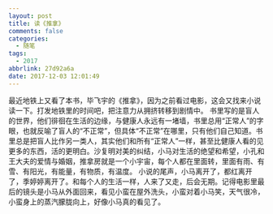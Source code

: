 ```yaml
---
layout: post
title: 读《推拿》
comments: false
categories:
  - 随笔
tags:
  - 2017
abbrlink: 27d92a6a
date: 2017-12-03 12:01:49
---
```


  最近地铁上又看了本书，毕飞宇的《推拿》，因为之前看过电影，这会又找来小说读一下。打发地铁里的时间吧，把注意力从拥挤转移到剧情中。
  书里写的是盲人的世界，他们徘徊在生活的边缘，与健康人永远有一堵墙，书里总用&ldquo;正常人&rdquo;的字眼，也就反喻了盲人的&ldquo;不正常&rdquo;，但具体&ldquo;不正常&rdquo;在哪里，只有他们自己知道。书里总是把盲人比作另一类人，其实他们和所有&ldquo;正常人&rdquo;一样，甚至比健康人看的见更多的东西，活的更明白。沙复明对美的纠结，小马对生活的绝望和希望，小孔和王大夫的爱情与婚姻，推拿房就是一个小宇宙，每个人都在里面转，里面有雨、有雪、有阳光，有能量，有物质，有温度。
  小说的尾声，小马离开了，都红离开了，季婷婷离开了。和每个人的生活一样，人来了又走，后会无期。记得电影里最后的镜头是小马从外面回来，看见小蛮在屋外洗头，小蛮对着小马笑，天气很冷，小蛮身上的蒸汽朦胧向上，好像小马真的看见了。
